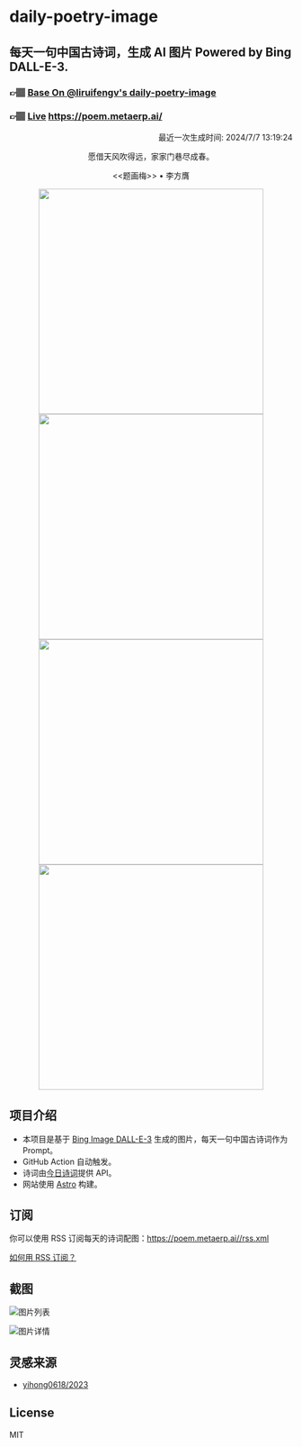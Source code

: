 
# daily-poetry-image

## 每天一句中国古诗词，生成 AI 图片 Powered by Bing DALL-E-3.

### 👉🏽 [Base On @liruifengv's daily-poetry-image](https://github.com/liruifengv/daily-poetry-image)

### 👉🏽 [Live](https://poem.metaerp.ai/) https://poem.metaerp.ai/

<p align="right">
  最近一次生成时间: 2024/7/7 13:19:24
</p>
<p align="center">
愿借天风吹得远，家家门巷尽成春。
</p>
<p align="center">
<<题画梅>> • 李方膺
</p>
<p align="center">
<img src="https://tse2.mm.bing.net/th/id/OIG3.NqOceUFxINfdegu98m5g" height="400" width="400" />
<img src="https://tse4.mm.bing.net/th/id/OIG3.05FS8ASp2wcUAEFZ5CZ0" height="400" width="400" />
<img src="https://tse3.mm.bing.net/th/id/OIG3.vTJmvrFYgKi.L8DAS9uc" height="400" width="400" />
<img src="https://tse2.mm.bing.net/th/id/OIG3.x7wUmraJKaLJklDJ7Da9" height="400" width="400" />
</p>

## 项目介绍

-   本项目是基于 [Bing Image DALL-E-3](https://www.bing.com/images/create) 生成的图片，每天一句中国古诗词作为 Prompt。
-   GitHub Action 自动触发。
-   诗词由[今日诗词](https://www.jinrishici.com/)提供 API。
-   网站使用 [Astro](https://astro.build) 构建。

## 订阅

你可以使用 RSS 订阅每天的诗词配图：https://poem.metaerp.ai//rss.xml

[如何用 RSS 订阅？](https://zhuanlan.zhihu.com/p/55026716)

## 截图

![图片列表](./screenshots/01.png)

![图片详情](./screenshots/02.png)

## 灵感来源

-   [yihong0618/2023](https://github.com/yihong0618/2023)

## License

MIT

